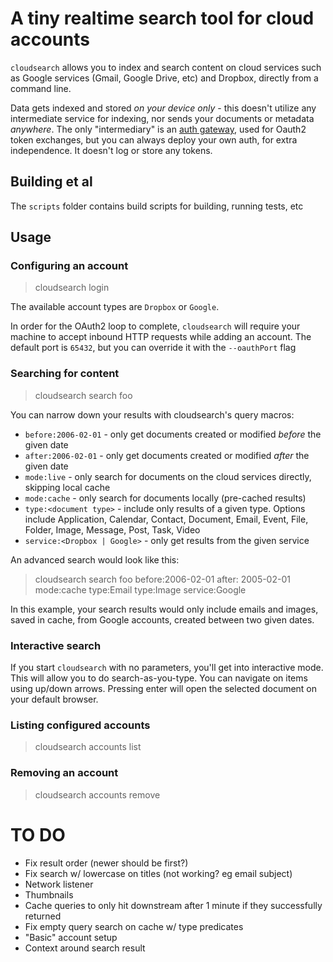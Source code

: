 # A tiny realtime search tool for cloud accounts

`cloudsearch` allows you to index and search content on cloud services such as Google services 
(Gmail, Google Drive, etc) and Dropbox, directly from a command line.

Data gets indexed and stored *on your device only* - this doesn't utilize any intermediate service
for indexing, nor sends your documents or metadata *anywhere*. The only "intermediary" is an [auth gateway](http://github.com/herval/authgateway),
used for Oauth2 token exchanges, but you can always deploy your own auth, for extra independence. It doesn't log or store any tokens.

## Building et al

The `scripts` folder contains build scripts for building, running tests, etc

## Usage

### Configuring an account
> cloudsearch login <account type>

The available account types are `Dropbox` or `Google`.

In order for the OAuth2 loop to complete, `cloudsearch` will require your machine to accept inbound HTTP 
requests while adding an account. The default port is `65432`, but you can override it with the `--oauthPort` flag 

### Searching for content
> cloudsearch search foo

You can narrow down your results with cloudsearch's query macros:

* `before:2006-02-01` - only get documents created or modified _before_ the given date
* `after:2006-02-01` - only get documents created or modified _after_ the given date
* `mode:live` - only search for documents on the cloud services directly, skipping local cache
* `mode:cache` - only search for documents locally (pre-cached results)
* `type:<document type>` - include only results of a given type. Options include Application, Calendar, Contact, Document, Email, Event, File, Folder, Image, Message, Post, Task, Video
* `service:<Dropbox | Google>` - only get results from the given service

An advanced search would look like this:

> cloudsearch search foo before:2006-02-01 after: 2005-02-01 mode:cache type:Email type:Image service:Google
 
 In this example, your search results would only include emails and images, saved in cache, from Google accounts, created between two given dates.

### Interactive search
If you start `cloudsearch` with no parameters, you'll get into interactive mode. This will allow you to do search-as-you-type. You can navigate
on items using up/down arrows. Pressing enter will open the selected document on your default browser.

### Listing configured accounts
> cloudsearch accounts list

### Removing an account
> cloudsearch accounts remove <account id>


# TO DO
- Fix result order (newer should be first?)
- Fix search w/ lowercase on titles (not working? eg email subject)
- Network listener
- Thumbnails
- Cache queries to only hit downstream after 1 minute if they successfully returned
- Fix empty query search on cache w/ type predicates
- "Basic" account setup
- Context around search result

